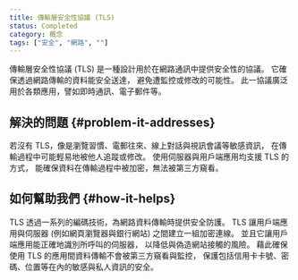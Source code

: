 ```yaml
---
title: 傳輸層安全性協議 (TLS)
status: Completed
category: 概念
tags: ["安全", "網路", ""]
---
```


傳輸層安全性協議 (TLS) 是一種設計用於在網路通訊中提供安全性的協議。
它確保透過網路傳輸的資料能安全送達，
避免遭監控或修改的可能性。
此一協議廣泛用於各類應用，譬如即時通訊、電子郵件等。

## 解決的問題 {#problem-it-addresses}

若沒有 TLS，像是瀏覽習慣、電郵往來、線上對話與視訊會議等敏感資訊，
在傳輸過程中可能輕易地被他人追蹤或修改。
使用伺服器與用戶端應用均支援 TLS 的方式，
能確保資料在傳輸過程中被加密，無法被第三方窺看。

## 如何幫助我們 {#how-it-helps}

TLS 透過一系列的編碼技術，為網路資料傳輸時提供安全防護。
TLS 讓用戶端應用與伺服器 (例如網頁瀏覽器與銀行網站) 之間建立一組加密連線。
並且它讓用戶端應用能正確地識別所呼叫的伺服器，
以降低與偽造網站接觸的風險。
藉此確保使用 TLS 的應用間資料傳輸不會被第三方窺看與監控，
保護包括信用卡卡號、密碼、位置等在內的敏感與私人資訊的安全。
